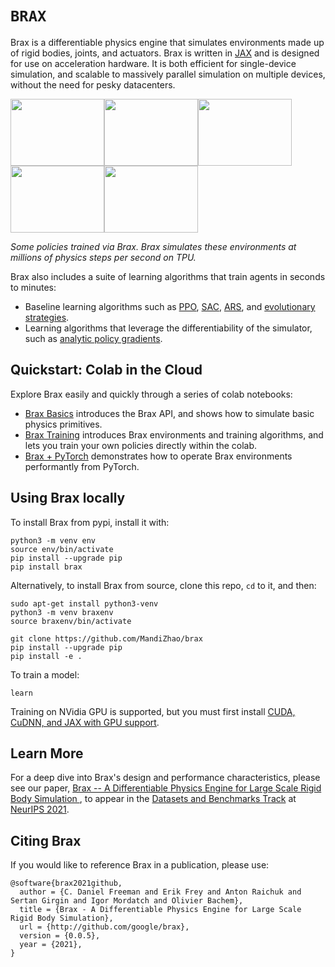 # `BRAX`

Brax is a differentiable physics engine that simulates environments made up of
rigid bodies, joints, and actuators. Brax is written in
[JAX](https://github.com/google/jax) and is designed for use on acceleration
hardware. It is both efficient for single-device simulation, and scalable to
massively parallel simulation on multiple devices, without the need for pesky
datacenters.

<img src="https://github.com/google/brax/raw/main/docs/img/ant.gif" width="150" height="107"/><img src="https://github.com/google/brax/raw/main/docs/img/fetch.gif" width="150" height="107"/><img src="https://github.com/google/brax/raw/main/docs/img/grasp.gif" width="150" height="107"/><img src="https://github.com/google/brax/raw/main/docs/img/halfcheetah.gif" width="150" height="107"/><img src="https://github.com/google/brax/raw/main/docs/img/humanoid.gif" width="150" height="107"/>

*Some policies trained via Brax. Brax simulates these environments at millions
of physics steps per second on TPU.*

Brax also includes a suite of learning algorithms that train agents in seconds
to minutes:

*   Baseline learning algorithms such as
    [PPO](https://github.com/google/brax/blob/main/brax/training/ppo.py),
    [SAC](https://github.com/google/brax/blob/main/brax/training/sac.py),
    [ARS](https://github.com/google/brax/blob/main/brax/training/ars.py), and
    [evolutionary strategies](https://github.com/google/brax/blob/main/brax/training/es.py).
*   Learning algorithms that leverage the differentiability of the simulator, such as [analytic policy gradients](https://github.com/google/brax/blob/main/brax/training/apg.py).

## Quickstart: Colab in the Cloud

Explore Brax easily and quickly through a series of colab notebooks:

* [Brax Basics](https://colab.research.google.com/github/google/brax/blob/main/notebooks/basics.ipynb) introduces the Brax API, and shows how to simulate basic physics primitives.
* [Brax Training](https://colab.research.google.com/github/google/brax/blob/main/notebooks/training.ipynb) introduces Brax environments and training algorithms, and lets you train your own policies directly within the colab.
* [Brax + PyTorch](https://colab.research.google.com/github/google/brax/blob/main/notebooks/pytorch.ipynb) demonstrates how to operate Brax environments performantly from PyTorch.

## Using Brax locally

To install Brax from pypi, install it with:

```
python3 -m venv env
source env/bin/activate
pip install --upgrade pip
pip install brax
```

Alternatively, to install Brax from source, clone this repo, `cd` to it, and then:

```
sudo apt-get install python3-venv
python3 -m venv braxenv
source braxenv/bin/activate

git clone https://github.com/MandiZhao/brax
pip install --upgrade pip
pip install -e .
```

To train a model:

```
learn
```

Training on NVidia GPU is supported, but you must first install
[CUDA, CuDNN, and JAX with GPU support](https://github.com/google/jax#installation).

## Learn More

For a deep dive into Brax's design and performance characteristics, please see
our paper, [Brax -- A Differentiable Physics Engine for Large Scale Rigid Body Simulation
](https://arxiv.org/abs/2106.13281), to appear in the [Datasets and Benchmarks Track](https://neurips.cc/Conferences/2021/CallForDatasetsBenchmarks) at [NeurIPS 2021](https://nips.cc/Conferences/2021).

## Citing Brax

If you would like to reference Brax in a publication, please use:

```
@software{brax2021github,
  author = {C. Daniel Freeman and Erik Frey and Anton Raichuk and Sertan Girgin and Igor Mordatch and Olivier Bachem},
  title = {Brax - A Differentiable Physics Engine for Large Scale Rigid Body Simulation},
  url = {http://github.com/google/brax},
  version = {0.0.5},
  year = {2021},
}
```
